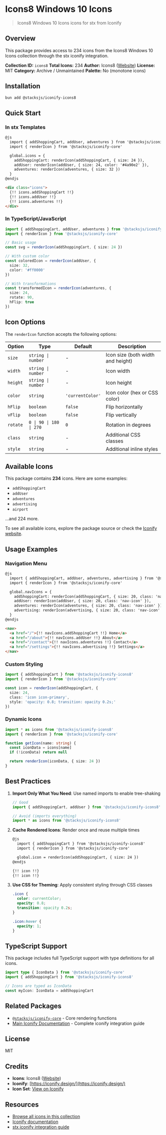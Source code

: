 # Icons8 Windows 10 Icons

> Icons8 Windows 10 Icons icons for stx from Iconify

## Overview

This package provides access to 234 icons from the Icons8 Windows 10 Icons collection through the stx iconify integration.

**Collection ID:** `icons8`
**Total Icons:** 234
**Author:** Icons8 ([Website](https://github.com/icons8/windows-10-icons))
**License:** MIT
**Category:** Archive / Unmaintained
**Palette:** No (monotone icons)

## Installation

```bash
bun add @stacksjs/iconify-icons8
```

## Quick Start

### In stx Templates

```html
@js
  import { addShoppingCart, addUser, adventures } from '@stacksjs/iconify-icons8'
  import { renderIcon } from '@stacksjs/iconify-core'

  global.icons = {
    addShoppingCart: renderIcon(addShoppingCart, { size: 24 }),
    addUser: renderIcon(addUser, { size: 24, color: '#4a90e2' }),
    adventures: renderIcon(adventures, { size: 32 })
  }
@endjs

<div class="icons">
  {!! icons.addShoppingCart !!}
  {!! icons.addUser !!}
  {!! icons.adventures !!}
</div>
```

### In TypeScript/JavaScript

```typescript
import { addShoppingCart, addUser, adventures } from '@stacksjs/iconify-icons8'
import { renderIcon } from '@stacksjs/iconify-core'

// Basic usage
const svg = renderIcon(addShoppingCart, { size: 24 })

// With custom color
const coloredIcon = renderIcon(addUser, {
  size: 32,
  color: '#ff0000'
})

// With transformations
const transformedIcon = renderIcon(adventures, {
  size: 24,
  rotate: 90,
  hFlip: true
})
```

## Icon Options

The `renderIcon` function accepts the following options:

| Option | Type | Default | Description |
|--------|------|---------|-------------|
| `size` | `string \| number` | - | Icon size (both width and height) |
| `width` | `string \| number` | - | Icon width |
| `height` | `string \| number` | - | Icon height |
| `color` | `string` | `'currentColor'` | Icon color (hex or CSS color) |
| `hFlip` | `boolean` | `false` | Flip horizontally |
| `vFlip` | `boolean` | `false` | Flip vertically |
| `rotate` | `0 \| 90 \| 180 \| 270` | `0` | Rotation in degrees |
| `class` | `string` | - | Additional CSS classes |
| `style` | `string` | - | Additional inline styles |

## Available Icons

This package contains **234** icons. Here are some examples:

- `addShoppingCart`
- `addUser`
- `adventures`
- `advertising`
- `airport`

...and 224 more.

To see all available icons, explore the package source or check the [Iconify website](https://icon-sets.iconify.design/icons8/).

## Usage Examples

### Navigation Menu

```html
@js
  import { addShoppingCart, addUser, adventures, advertising } from '@stacksjs/iconify-icons8'
  import { renderIcon } from '@stacksjs/iconify-core'

  global.navIcons = {
    addShoppingCart: renderIcon(addShoppingCart, { size: 20, class: 'nav-icon' }),
    addUser: renderIcon(addUser, { size: 20, class: 'nav-icon' }),
    adventures: renderIcon(adventures, { size: 20, class: 'nav-icon' }),
    advertising: renderIcon(advertising, { size: 20, class: 'nav-icon' })
  }
@endjs

<nav>
  <a href="/">{!! navIcons.addShoppingCart !!} Home</a>
  <a href="/about">{!! navIcons.addUser !!} About</a>
  <a href="/contact">{!! navIcons.adventures !!} Contact</a>
  <a href="/settings">{!! navIcons.advertising !!} Settings</a>
</nav>
```

### Custom Styling

```typescript
import { addShoppingCart } from '@stacksjs/iconify-icons8'
import { renderIcon } from '@stacksjs/iconify-core'

const icon = renderIcon(addShoppingCart, {
  size: 24,
  class: 'icon icon-primary',
  style: 'opacity: 0.8; transition: opacity 0.2s;'
})
```

### Dynamic Icons

```typescript
import * as icons from '@stacksjs/iconify-icons8'
import { renderIcon } from '@stacksjs/iconify-core'

function getIcon(name: string) {
  const iconData = icons[name]
  if (!iconData) return null

  return renderIcon(iconData, { size: 24 })
}
```

## Best Practices

1. **Import Only What You Need**: Use named imports to enable tree-shaking
   ```typescript
   // Good
   import { addShoppingCart, addUser } from '@stacksjs/iconify-icons8'

   // Avoid (imports everything)
   import * as icons from '@stacksjs/iconify-icons8'
   ```

2. **Cache Rendered Icons**: Render once and reuse multiple times
   ```html
   @js
     import { addShoppingCart } from '@stacksjs/iconify-icons8'
     import { renderIcon } from '@stacksjs/iconify-core'

     global.icon = renderIcon(addShoppingCart, { size: 24 })
   @endjs

   {!! icon !!}
   {!! icon !!}
   ```

3. **Use CSS for Theming**: Apply consistent styling through CSS classes
   ```css
   .icon {
     color: currentColor;
     opacity: 0.8;
     transition: opacity 0.2s;
   }

   .icon:hover {
     opacity: 1;
   }
   ```

## TypeScript Support

This package includes full TypeScript support with type definitions for all icons.

```typescript
import type { IconData } from '@stacksjs/iconify-core'
import { addShoppingCart } from '@stacksjs/iconify-icons8'

// Icons are typed as IconData
const myIcon: IconData = addShoppingCart
```

## Related Packages

- [`@stacksjs/iconify-core`](../iconify-core) - Core rendering functions
- [Main Iconify Documentation](../../docs/iconify.md) - Complete iconify integration guide

## License

MIT



## Credits

- **Icons**: Icons8 ([Website](https://github.com/icons8/windows-10-icons))
- **Iconify**: [https://iconify.design/](https://iconify.design/)
- **Icon Set**: [View on Iconify](https://icon-sets.iconify.design/icons8/)

## Resources

- [Browse all icons in this collection](https://icon-sets.iconify.design/icons8/)
- [Iconify documentation](https://iconify.design/docs/)
- [stx iconify integration guide](../../docs/iconify.md)
